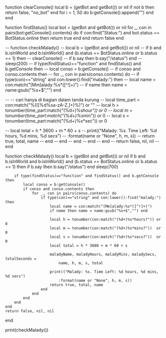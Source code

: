 function clearConsole()
    local b = (getBot and getBot()) or nil
    if not b then
      return false, "no_bot"
    end
    for i = 1, 50 do
        b:getConsole():append("")
    end
end

function findStatus()
    local bot = (getBot and getBot()) or nil
    for _, con in pairs(bot:getConsole().contents) do
        if con:find("Status:") and bot.status == BotStatus.online then
            return true
        end
    end
    return false
end

-- function checkMalady()
--     local b = (getBot and getBot()) or nil
--     if b and b.isInWorld and b:isInWorld() and (b.status == BotStatus.online or b.status == 1) then
--         clearConsole()
--         if b.say then b:say("/status") end
--         sleep(200)
--         if type(findStatus)=="function" and findStatus() and b.getConsole then
--             local conso = b:getConsole()
--             if conso and conso.contents then
--                 for _, con in pairs(conso.contents) do
--                     if type(con)=="string" and con:lower():find("malady:") then
--                         local name = con:match("[Mm]alady:%s*([^!]+)")
--                         if name then name = name:gsub("%s+$","") end

--                         -- cari hanya di bagian dalam tanda kurung
--                         local time_part = con:match("%(([%d%sa-zA-Z,]+)%)") or ""
--                         local h = tonumber(time_part:match("(%d+)%s*hour")) or 0
--                         local m = tonumber(time_part:match("(%d+)%s*min")) or 0
--                         local s = tonumber(time_part:match("(%d+)%s*sec")) or 0

--                         local total = h * 3600 + m * 60 + s
--                         print(("Malady: %s. Time Left: %d hours, %d mins, %d secs")
--                             :format(name or "None", h, m, s))
--                         return true, total, name
--                     end
--                 end
--             end
--         end
--     end
--     return false, nil, nil
-- end

function checkMalady()
    local b = (getBot and getBot()) or nil
    if b and b.isInWorld and b:isInWorld() and (b.status == BotStatus.online or b.status == 1) then
        if b.say then b:say("/status") end
        sleep(700)

        if type(findStatus)=="function" and findStatus() and b.getConsole then
            local conso = b:getConsole()
            if conso and conso.contents then
                for _, con in pairs(conso.contents) do
                    if type(con)=="string" and con:lower():find("malady:") then
                        local name = con:match("[Mm]alady:%s*([^!]+)")
                        if name then name = name:gsub("%s+$","") end

                        local h = tonumber(con:match("(%d+)%s*hours?")) or 0
                        local m = tonumber(con:match("(%d+)%s*mins?"))  or 0
                        local s = tonumber(con:match("(%d+)%s*secs?"))  or 0
                        local total = h * 3600 + m * 60 + s

                        maladyName, maladyHours, maladyMins, maladySecs, totalSeconds =
                            name, h, m, s, total

                        print(("Malady: %s. Time Left: %d hours, %d mins, %d secs")
                            :format(name or "None", h, m, s))
                        return true, total, name
                    end
                end
            end
        end
    end
    return false, nil, nil
end

print(checkMalady())
